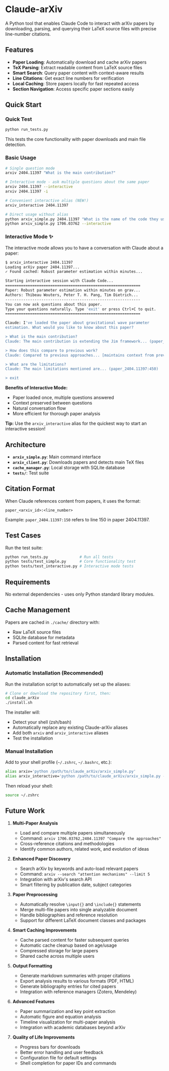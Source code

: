 # Claude-arXiv

A Python tool that enables Claude Code to interact with arXiv papers by downloading, parsing, and querying their LaTeX source files with precise line-number citations.

## Features

- **Paper Loading**: Automatically download and cache arXiv papers
- **TeX Parsing**: Extract readable content from LaTeX source files
- **Smart Search**: Query paper content with context-aware results
- **Line Citations**: Get exact line numbers for verification
- **Local Caching**: Store papers locally for fast repeated access
- **Section Navigation**: Access specific paper sections easily

## Quick Start

### Quick Test

```bash
python run_tests.py
```

This tests the core functionality with paper downloads and main file detection.

### Basic Usage

```bash
# Single question mode
arxiv 2404.11397 "What is the main contribution?"

# Interactive mode - ask multiple questions about the same paper
arxiv 2404.11397 --interactive
arxiv 2404.11397 -i

# Convenient interactive alias (NEW!)
arxiv_interactive 2404.11397

# Direct usage without alias
python arxiv_simple.py 2404.11397 "What is the name of the code they used?"
python arxiv_simple.py 1706.03762 --interactive
```

### Interactive Mode ✨

The interactive mode allows you to have a conversation with Claude about a paper:

```bash
$ arxiv_interactive 2404.11397
Loading arXiv paper 2404.11397...
✓ Found cached: Robust parameter estimation within minutes...

Starting interactive session with Claude Code...
============================================================
Paper: Robust parameter estimation within minutes on grav...
Authors: Thibeau Wouters, Peter T. H. Pang, Tim Dietrich...
------------------------------------------------------------
You can now ask questions about this paper.
Type your questions naturally. Type 'exit' or press Ctrl+C to quit.
============================================================

Claude: I've loaded the paper about gravitational wave parameter 
estimation. What would you like to know about this paper?

> What is the main contribution?
Claude: The main contribution is extending the Jim framework... (paper_2404.11397:75)

> How does this compare to previous work?
Claude: Compared to previous approaches... [maintains context from previous answer]

> What are the limitations?
Claude: The main limitations mentioned are... (paper_2404.11397:450)

> exit
```

**Benefits of Interactive Mode:**
- Paper loaded once, multiple questions answered
- Context preserved between questions
- Natural conversation flow
- More efficient for thorough paper analysis

**Tip:** Use the `arxiv_interactive` alias for the quickest way to start an interactive session!

## Architecture

- **`arxiv_simple.py`**: Main command interface
- **`arxiv_client.py`**: Downloads papers and detects main TeX files  
- **`cache_manager.py`**: Local storage with SQLite database
- **`tests/`**: Test suite

## Citation Format

When Claude references content from papers, it uses the format:
```
paper_<arxiv_id>:<line_number>
```

Example: `paper_2404.11397:150` refers to line 150 in paper 2404.11397.

## Test Cases

Run the test suite:
```bash
python run_tests.py              # Run all tests  
python tests/test_simple.py      # Core functionality test
python tests/test_interactive.py # Interactive mode tests
```

## Requirements

No external dependencies - uses only Python standard library modules.

## Cache Management

Papers are cached in `./cache/` directory with:
- Raw LaTeX source files
- SQLite database for metadata
- Parsed content for fast retrieval

## Installation

### Automatic Installation (Recommended)

Run the installation script to automatically set up the aliases:

```bash
# Clone or download the repository first, then:
cd claude_arXiv
./install.sh
```

The installer will:
- Detect your shell (zsh/bash)
- Automatically replace any existing Claude-arXiv aliases
- Add both `arxiv` and `arxiv_interactive` aliases
- Test the installation

### Manual Installation

Add to your shell profile (`~/.zshrc`, `~/.bashrc`, etc.):

```bash
alias arxiv='python /path/to/claude_arXiv/arxiv_simple.py'
alias arxiv_interactive='python /path/to/claude_arXiv/arxiv_simple.py --interactive'
```

Then reload your shell:
```bash
source ~/.zshrc
```

## Future Work

1. **Multi-Paper Analysis**
   - Load and compare multiple papers simultaneously
   - Command: `arxiv 1706.03762,2404.11397 "Compare the approaches"`
   - Cross-reference citations and methodologies
   - Identify common authors, related work, and evolution of ideas

2. **Enhanced Paper Discovery**
   - Search arXiv by keywords and auto-load relevant papers
   - Command: `arxiv --search "attention mechanisms" --limit 5`
   - Integration with arXiv's search API
   - Smart filtering by publication date, subject categories

3. **Paper Preprocessing**
   - Automatically resolve `\input{}` and `\include{}` statements
   - Merge multi-file papers into single analyzable document
   - Handle bibliographies and reference resolution
   - Support for different LaTeX document classes and packages

4. **Smart Caching Improvements**
   - Cache parsed content for faster subsequent queries
   - Automatic cache cleanup based on age/usage
   - Compressed storage for large papers
   - Shared cache across multiple users

5. **Output Formatting**
   - Generate markdown summaries with proper citations
   - Export analysis results to various formats (PDF, HTML)
   - Generate bibliography entries for cited papers
   - Integration with reference managers (Zotero, Mendeley)

6. **Advanced Features**
   - Paper summarization and key point extraction
   - Automatic figure and equation analysis
   - Timeline visualization for multi-paper analysis
   - Integration with academic databases beyond arXiv

7. **Quality of Life Improvements**
   - Progress bars for downloads
   - Better error handling and user feedback
   - Configuration file for default settings
   - Shell completion for paper IDs and commands